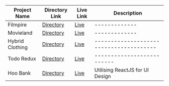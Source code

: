 
| Project Name  | Directory Link | Live Link | Description |
| ------------- | ------------- | ------------- | -------------|
| Filmpire  | [Directory](https://github.com/A-Kumar23/filmpire2.0)  |[Live](https://filmpire-akumar23.netlify.app/)|-------------|
| Movieland  | [Directory](https://github.com/A-Kumar23/Simple-React-Movie-Search-App)  |[Live](https://a-kumar23-movie-search-app.netlify.app/)|-------------|
| Hybrid Clothing  | [Directory](https://github.com/A-Kumar23/hybrid-clothing)  |[Live](https://hybridclothingcontext.netlify.app/)|---------------------------------------|
| Todo Redux  | [Directory](https://github.com/A-Kumar23/Todo-react-redux)  |[Live](https://frolicking-croquembouche-fbd655.netlify.app/)|--------------------------|
| Hoo Bank  | [Directory](https://github.com/A-Kumar23/modern-bank-ui-tailwind)  |[Live](https://modern-bankui-tailwind.netlify.app/)|Utilising ReactJS for UI Design|
